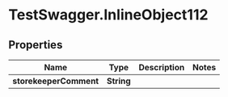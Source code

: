 # TestSwagger.InlineObject112

## Properties

Name | Type | Description | Notes
------------ | ------------- | ------------- | -------------
**storekeeperComment** | **String** |  | 


